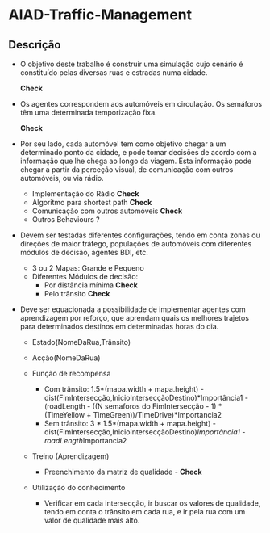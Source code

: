 # AIAD-Traffic-Management

## Descrição

 * O objetivo deste trabalho é construir uma simulação cujo cenário é constituído pelas diversas ruas e estradas numa cidade. 

    **Check**
 
 * Os agentes correspondem aos automóveis em circulação. Os semáforos têm uma determinada temporização fixa.
 
    **Check**

 * Por seu lado, cada automóvel tem como objetivo chegar a um determinado ponto da cidade, e pode tomar decisões de acordo com a informação que lhe chega ao longo da viagem. Esta informação pode chegar a partir da perceção visual, de 
comunicação com outros automóveis, ou via rádio.

    * Implementação do Rádio **Check**
    * Algoritmo para shortest path **Check**
    * Comunicação com outros automóveis **Check**
    * Outros Behaviours ?
 
 * Devem ser testadas diferentes configurações, tendo em conta zonas ou direções de maior tráfego, populações de automóveis com diferentes módulos de decisão, agentes BDI, etc. 

    * 3 ou 2 Mapas: Grande e Pequeno
    * Diferentes Módulos de decisão:
        * Por distância mínima **Check**
        * Pelo trânsito **Check**
        
 * Deve ser equacionada a possibilidade de implementar agentes com aprendizagem por reforço, que aprendam quais os melhores trajetos para determinados destinos em determinadas horas do dia.

    * Estado(NomeDaRua,Trânsito)
    * Acção(NomeDaRua)

    * Função de recompensa
        * Com trânsito: 1.5*(mapa.width + mapa.height) - dist(FimIntersecção,InicioIntersecçãoDestino)*Importância1 - (roadLength - ((N semaforos do FimIntersecção - 1) * (TimeYellow + TimeGreen))/TimeDrive)*Importancia2
        * Sem trânsito: 3 * 1.5*(mapa.width + mapa.height) - dist(FimIntersecção,InicioIntersecçãoDestino)*Importância1 - roadLength*Importancia2
    
    * Treino (Aprendizagem)
        * Preenchimento da matriz de qualidade - **Check**
        
    * Utilização do conhecimento
        * Verificar em cada intersecção, ir buscar os valores de qualidade, tendo em conta o trânsito em cada rua, e ir pela rua com um valor de qualidade mais alto.